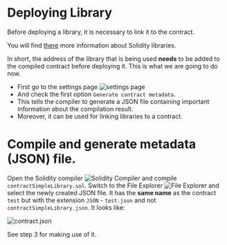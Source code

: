 # Deploying Library

Before deploying a library, it is necessary to link it to the contract.

You will find [there](https://solidity.readthedocs.io/en/v0.5.10/contracts.html?highlight=library#libraries) more information about Solidity libraries.

In short, the address of the library that is being used **needs** to be added to the compiled contract before deploying it.
This is what we are going to do now.

 - First go to the settings page ![settings page](https://github.com/ethereum/remix-workshops/raw/master/deployWithLibraries/2_deploy_library/remix_settings.png "Settings")
 - And check the first option `Generate contract metadata`. 
 - This tells the compiler to generate a JSON file containing important information about the compilation result.
 - Moreover, it can be used for linking libraries to a contract.

# Compile and generate metadata (JSON) file.

Open the Solidity compiler ![Solidity Compiler](https://github.com/ethereum/remix-workshops/raw/master/deployWithLibraries/2_deploy_library/remix_icon_solidity.png "Solidity Compiler") and compile `contractSimpleLibrary.sol`.
Switch to the File Explorer ![File Explorer](https://github.com/ethereum/remix-workshops/raw/master/deployWithLibraries/2_deploy_library/remix_file_explorer.png "File Explorer") and select the newly created JSON file. 
It has the **same name** as the contract `test` but with the extension `JSON` - `test.json` and not `contractSimpleLibrary.json`.
It looks like:

![contract.json](https://github.com/ethereum/remix-workshops/raw/master/deployWithLibraries/2_deploy_library/remix_metadata.png "contract.json")

See step 3 for making use of it.

